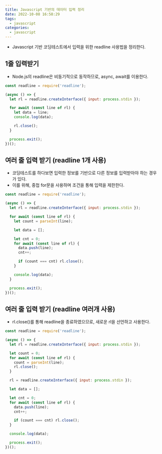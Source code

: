 ```yaml
---
title: Javascript 기반의 데이터 입력 정리
date: 2022-10-08 16:58:29
tags:
  - javascript
categories:
  - javascript
---
```


- Javascript 기반 코딩테스트에서 입력을 위한 readline 사용법을 정리한다.

## 1줄 입력받기

- Node.js의 readline은 비동기적으로 동작하므로, async, await를 이용한다.

```javascript
const readline = require('readline');

(async () => {
  let rl = readline.createInterface({ input: process.stdin });

  for await (const line of rl) {
    let data = line;
    console.log(data);

    rl.close();
  }

  process.exit();
})();
```

## 여러 줄 입력 받기 (readline 1개 사용)

- 코딩테스트를 하다보면 입력한 정보를 기반으로 다른 정보를 입력받아야 하는 경우가 있다.
- 이를 위해, 중첩 for문을 사용하며 조건을 통해 입력을 제한한다.

```javascript
const readline = require('readline');

(async () => {
  let rl = readline.createInterface({ input: process.stdin });

  for await (const line of rl) {
    let count = parseInt(line);

    let data = [];

    let cnt = 0;
    for await (const line of rl) {
      data.push(line);
      cnt++;

      if (count === cnt) rl.close();
    }

    console.log(data);
  }

  process.exit();
})();
```

## 여러 줄 입력 받기 (readline 여러개 사용)

- rl.close()를 통해 readline을 종료하였으므로, 새로운 rl을 선언하고 사용한다.

```javascript
const readline = require('readline');

(async () => {
  let rl = readline.createInterface({ input: process.stdin });

  let count = 0;
  for await (const line of rl) {
    count = parseInt(line);
    rl.close();
  }

  rl = readline.createInterface({ input: process.stdin });

  let data = [];

  let cnt = 0;
  for await (const line of rl) {
    data.push(line);
    cnt++;

    if (count === cnt) rl.close();
  }

  console.log(data);

  process.exit();
})();
```
